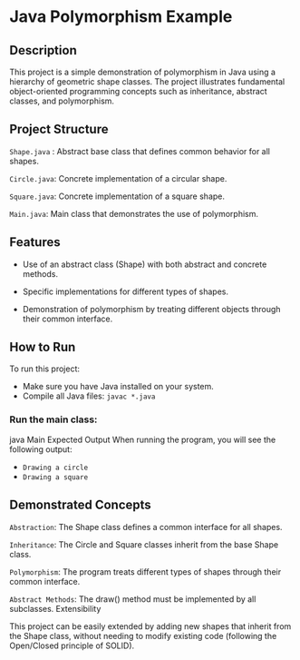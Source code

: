 # Java Polymorphism Example

## Description

This project is a simple demonstration of polymorphism in Java using a hierarchy of geometric shape classes. The project illustrates fundamental object-oriented programming concepts such as inheritance, abstract classes, and polymorphism.

## Project Structure

`Shape.java` : Abstract base class that defines common behavior for all shapes.

`Circle.java`: Concrete implementation of a circular shape.

`Square.java`: Concrete implementation of a square shape.

`Main.java`: Main class that demonstrates the use of polymorphism.

## Features

- Use of an abstract class (Shape) with both abstract and concrete methods.

- Specific implementations for different types of shapes.

- Demonstration of polymorphism by treating different objects through their common interface.

## How to Run

To run this project:

  - Make sure you have Java installed on your system.
  - Compile all Java files: `javac *.java`

### Run the main class:
java Main
Expected Output
When running the program, you will see the following output: 
- ```Drawing a circle```
- ```Drawing a square```

## Demonstrated Concepts

`Abstraction`: The Shape class defines a common interface for all shapes.

`Inheritance`: The Circle and Square classes inherit from the base Shape class.

`Polymorphism`: The program treats different types of shapes through their common interface.

`Abstract Methods`: The draw() method must be implemented by all subclasses.
Extensibility

This project can be easily extended by adding new shapes that inherit from the Shape class, without needing to modify existing code (following the Open/Closed principle of SOLID).